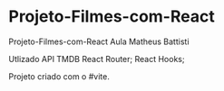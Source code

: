 # Projeto-Filmes-com-React
Projeto-Filmes-com-React Aula Matheus Battisti

Utlizado API TMDB
React Router;
React Hooks;

Projeto criado com o #vite.
